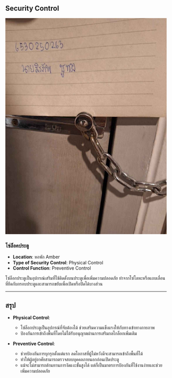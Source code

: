 ## Security Control

![รูปภาพ](/Picture/doorlock.jpg)


### โซ่ล็อคประตู
- **Location**: หอพัก Amber  
- **Type of Security Control**: Physical Control  
- **Control Function**: Preventive Control  

โซ่ล็อกประตูเป็นอุปกรณ์เสริมที่ใช้ติดตั้งบนประตูเพื่อเพิ่มความปลอดภัย ทำจากโซ่โลหะหรือแถบเลื่อนที่ยึดกับกรอบประตูและสามารถขยับเพื่อเปิดหรือปิดได้บางส่วน  

---

## สรุป  

- **Physical Control**:  
  - โซ่ล็อกประตูเป็นอุปกรณ์ที่จับต้องได้ ช่วยเสริมความแข็งแรงให้กับทางเข้าทางกายภาพ  
  - ป้องกันการเข้าถึงพื้นที่โดยไม่ได้รับอนุญาตผ่านการเสริมกลไกล็อกเพิ่มเติม  

- **Preventive Control**:  
  - ช่วยป้องกันการบุกรุกตั้งแต่แรก ลดโอกาสที่ผู้ไม่หวังดีจะสามารถเข้าถึงพื้นที่ได้  
  - ทำให้ผู้อยู่อาศัยสามารถตรวจสอบบุคคลภายนอกก่อนเปิดประตู  
  - แม้จะไม่สามารถต้านทานการงัดแงะขั้นสูงได้ แต่ก็เป็นมาตรการป้องกันที่ใช้งานง่ายและช่วยเพิ่มความปลอดภัย  

